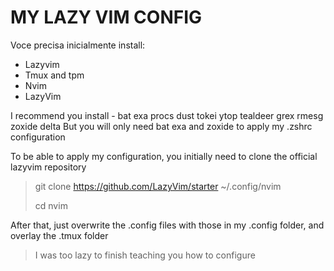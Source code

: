 # MY LAZY VIM CONFIG

Voce precisa inicialmente install:
* Lazyvim
* Tmux and tpm
* Nvim
* LazyVim

I recommend you install - bat exa procs dust tokei ytop tealdeer grex rmesg zoxide delta
But you will only need bat exa and zoxide to apply my .zshrc configuration

To be able to apply my configuration, you initially need to clone the official lazyvim repository

> git clone https://github.com/LazyVim/starter ~/.config/nvim
> 
> cd nvim

After that, just overwrite the .config files with those in my .config folder, and overlay the .tmux folder

> I was too lazy to finish teaching you how to configure
